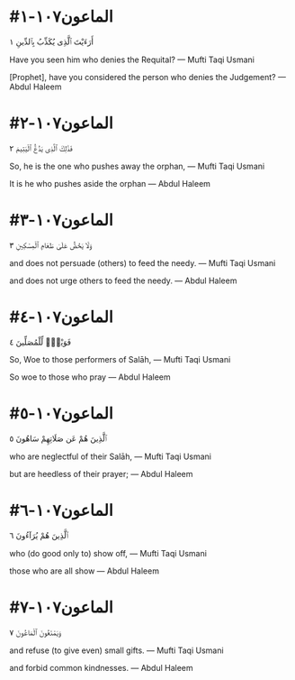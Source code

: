 

# #الماعون١٠٧-١
أَرَءَيْتَ ٱلَّذِى يُكَذِّبُ بِٱلدِّينِ ١

Have you seen him who denies the Requital?
— Mufti Taqi Usmani


[Prophet], have you considered the person who denies the Judgement?
— Abdul Haleem



# #الماعون١٠٧-٢
فَذَٰلِكَ ٱلَّذِى يَدُعُّ ٱلْيَتِيمَ ٢

So, he is the one who pushes away the orphan,
— Mufti Taqi Usmani


It is he who pushes aside the orphan
— Abdul Haleem



# #الماعون١٠٧-٣
وَلَا يَحُضُّ عَلَىٰ طَعَامِ ٱلْمِسْكِينِ ٣

and does not persuade (others) to feed the needy.
— Mufti Taqi Usmani


and does not urge others to feed the needy.
— Abdul Haleem



# #الماعون١٠٧-٤
فَوَيْلٌۭ لِّلْمُصَلِّينَ ٤

So, Woe to those performers of Salāh,
— Mufti Taqi Usmani


So woe to those who pray
— Abdul Haleem



# #الماعون١٠٧-٥
ٱلَّذِينَ هُمْ عَن صَلَاتِهِمْ سَاهُونَ ٥

who are neglectful of their Salāh,
— Mufti Taqi Usmani


but are heedless of their prayer;
— Abdul Haleem



# #الماعون١٠٧-٦
ٱلَّذِينَ هُمْ يُرَآءُونَ ٦

who (do good only to) show off,
— Mufti Taqi Usmani


those who are all show
— Abdul Haleem



# #الماعون١٠٧-٧
وَيَمْنَعُونَ ٱلْمَاعُونَ ٧

and refuse (to give even) small gifts.
— Mufti Taqi Usmani


and forbid common kindnesses.
— Abdul Haleem

